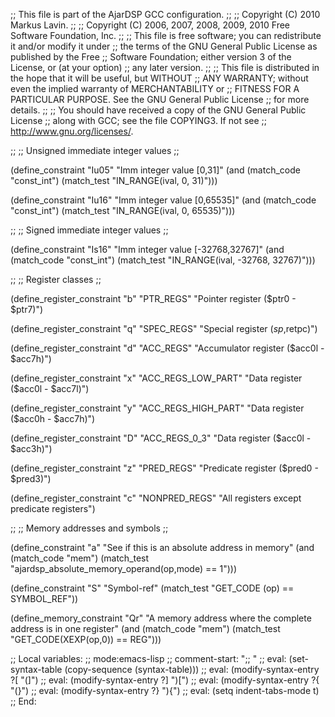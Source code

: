 ;; This file is part of the AjarDSP GCC configuration.
;;
;; Copyright (C) 2010 Markus Lavin.
;;
;; Copyright (C) 2006, 2007, 2008, 2009, 2010 Free Software Foundation, Inc.
;;
;; This file is free software; you can redistribute it and/or modify it under
;; the terms of the GNU General Public License as published by the Free
;; Software Foundation; either version 3 of the License, or (at your option)
;; any later version.
;;
;; This file is distributed in the hope that it will be useful, but WITHOUT
;; ANY WARRANTY; without even the implied warranty of MERCHANTABILITY or
;; FITNESS FOR A PARTICULAR PURPOSE.  See the GNU General Public License
;; for more details.
;;
;; You should have received a copy of the GNU General Public License
;; along with GCC; see the file COPYING3.  If not see
;; <http://www.gnu.org/licenses/>.

;;
;; Unsigned immediate integer values
;;

 (define_constraint "Iu05"
  "Imm integer value [0,31]"
  (and (match_code "const_int")
       (match_test "IN_RANGE(ival, 0, 31)")))

 (define_constraint "Iu16"
  "Imm integer value [0,65535]"
  (and (match_code "const_int")
       (match_test "IN_RANGE(ival, 0, 65535)")))

;;
;; Signed immediate integer values
;;

 (define_constraint "Is16"
  "Imm integer value [-32768,32767]"
  (and (match_code "const_int")
       (match_test "IN_RANGE(ival, -32768, 32767)")))

;;
;; Register classes
;;

 (define_register_constraint "b" "PTR_REGS"
   "Pointer register ($ptr0 - $ptr7)")

 (define_register_constraint "q" "SPEC_REGS"
   "Special register ($sp,$retpc)")

 (define_register_constraint "d" "ACC_REGS"
   "Accumulator register ($acc0l - $acc7h)")

(define_register_constraint "x" "ACC_REGS_LOW_PART"
  "Data register ($acc0l - $acc7l)")

(define_register_constraint "y" "ACC_REGS_HIGH_PART"
  "Data register ($acc0h - $acc7h)")

(define_register_constraint "D" "ACC_REGS_0_3"
  "Data register ($acc0l - $acc3h)")

(define_register_constraint "z" "PRED_REGS"
  "Predicate register ($pred0 - $pred3)")

(define_register_constraint "c" "NONPRED_REGS"
  "All registers except predicate registers")


;;
;; Memory addresses and symbols
;;

(define_constraint "a"
 "See if this is an absolute address in memory"
  (and (match_code "mem")
       (match_test "ajardsp_absolute_memory_operand(op,mode) == 1")))

(define_constraint "S"
 "Symbol-ref"
 (match_test "GET_CODE (op) == SYMBOL_REF"))

(define_memory_constraint "Qr"
  "A memory address where the complete address is in one register"
  (and (match_code "mem")
       (match_test "GET_CODE(XEXP(op,0)) == REG")))


;; Local variables:
;; mode:emacs-lisp
;; comment-start: ";; "
;; eval: (set-syntax-table (copy-sequence (syntax-table)))
;; eval: (modify-syntax-entry ?[ "(]")
;; eval: (modify-syntax-entry ?] ")[")
;; eval: (modify-syntax-entry ?{ "(}")
;; eval: (modify-syntax-entry ?} "){")
;; eval: (setq indent-tabs-mode t)
;; End:
